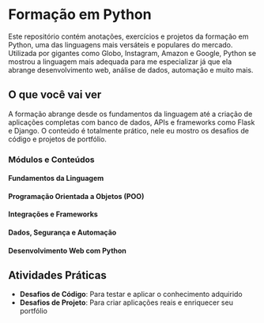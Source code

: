 # Formação em Python

Este repositório contém anotações, exercícios e projetos da formação em Python, uma das linguagens mais versáteis e populares do mercado. Utilizada por gigantes como Globo, Instagram, Amazon e Google, Python se mostrou a linguagem mais adequada para me especializar já que ela abrange desenvolvimento web, análise de dados, automação e muito mais.

##  O que você vai ver

A formação abrange desde os fundamentos da linguagem até a criação de aplicações completas com banco de dados, APIs e frameworks como Flask e Django. O conteúdo é totalmente prático, nele eu mostro os desafios de código e projetos de portfólio.

###  Módulos e Conteúdos

####  Fundamentos da Linguagem

####  Programação Orientada a Objetos (POO)

####  Integrações e Frameworks

#### Dados, Segurança e Automação

#### Desenvolvimento Web com Python

## Atividades Práticas

- **Desafios de Código**: Para testar e aplicar o conhecimento adquirido  
- **Desafios de Projeto**: Para criar aplicações reais e enriquecer seu portfólio  
